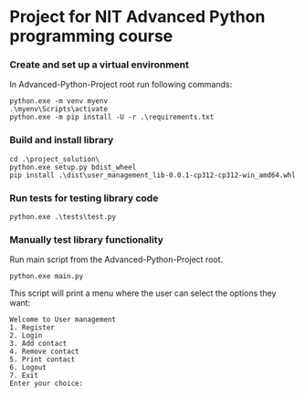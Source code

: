 # Project for NIT Advanced Python programming course


### Create and set up a virtual environment

In Advanced-Python-Project root run following commands:

```
python.exe -m venv myenv
.\myenv\Scripts\activate
python.exe -m pip install -U -r .\requirements.txt
```


### Build and install library

```
cd .\project_solution\
python.exe setup.py bdist_wheel
pip install .\dist\user_management_lib-0.0.1-cp312-cp312-win_amd64.whl
```


### Run tests for testing library code

```
python.exe .\tests\test.py
```


### Manually test library functionality

Run main script from the Advanced-Python-Project root.

```
python.exe main.py
```

This script will print a menu where the user can select the options they want:

```
Welcome to User management
1. Register   
2. Login      
3. Add contact
4. Remove contact
5. Print contact
6. Logout
7. Exit
Enter your choice:
```